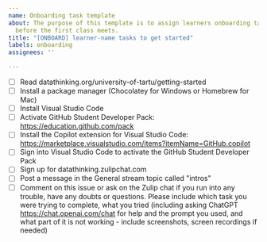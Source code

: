 ```yaml
---
name: Onboarding task template
about: The purpose of this template is to assign learners onboarding tasks to complete
  before the first class meets.
title: "[ONBOARD] learner-name tasks to get started"
labels: onboarding
assignees: ''

---
```


- [ ] Read datathinking.org/university-of-tartu/getting-started
- [ ] Install a package manager (Chocolatey for Windows or Homebrew for Mac)
- [ ] Install Visual Studio Code
- [ ] Activate GitHub Student Developer Pack: https://education.github.com/pack
- [ ] Install the Copilot extension for Visual Studio Code: https://marketplace.visualstudio.com/items?itemName=GitHub.copilot 
- [ ] Sign into Visual Studio Code to activate the GitHub Student Developer Pack
- [ ] Sign up for datathinking.zulipchat.com
- [ ] Post a message in the General stream topic called "intros"
- [ ] Comment on this issue or ask on the Zulip chat if you run into any trouble, have any doubts or questions. Please include which task you were trying to complete, what you tried (including asking ChatGPT https://chat.openai.com/chat for help and the prompt you used, and what part of it is not working - include screenshots, screen recordings if needed)
